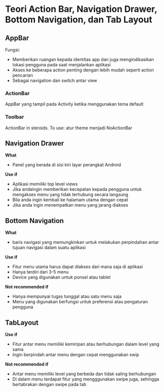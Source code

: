 # Teori Action Bar, Navigation Drawer, Bottom Navigation, dan Tab Layout

## AppBar

Fungsi:

- Memberikan ruangan kepada identitas app dan juga mengindikasikan lokasi pengguna pada saat menjalankan aplikasi
- Akses ke beberapa action penting dengan lebih mudah seperti action pencarian
- Sebagai navigation dan switch antar view

### ActionBar

AppBar yang tampil pada Activity ketika menggunakan tema default

### Toolbar

ActionBar in steroids. To use: atur theme menjadi NoActionBar

## Navigation Drawer

**What**

- Panel yang berada di sisi kiri layar perangkat Android

**Use if**

- Aplikasi memiliki top level views
- Jika andaingin memberikan kecepatan kepada pengguna untuk mengakses menu yang tidak terhubung secara langsung
- Bila anda ingin kembali ke halamam utama dengan cepat
- Jika anda ingin menempatkan menu yang jarang diakses

## Bottom Navigation

**What**

- baris navigasi yang memungkinkan untuk melakukan perpindahan antar tujuan navigasi dalam suatu aplikasi

**Use if**

- Fitur menu utama harus dapat diakses dari mana saja di aplikasi
- Hanya terdiri dari 3-5 menu
- Device yang digunakan untuk ponsel atau tablet

**Not recommended if**

- Hanya mempunyai tugas tunggal atau satu menu saja
- Menu yang digunakan berfungsi untuk preferensi atau pengaturan pengguna

## TabLayout

**Use if**

- Fitur antar menu memiliki kemiripan atau berhubungan dalam level yang sama
- Ingin berpindah antar menu dengan cepat menggunakan swip

**Not recommended if**

- Antar menu memiliki level yang berbeda dan tidak saling berhubungan
- Di dalam menu terdapat fitur yang mengggunakan swipe juga, sehingga bertabrakan dengan swipe pada tab
